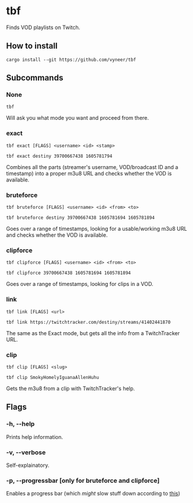 # tbf
Finds VOD playlists on Twitch.

## How to install

```cargo install --git https://github.com/vyneer/tbf```

## Subcommands

### None

```tbf```

Will ask you what mode you want and proceed from there.

### exact

```tbf exact [FLAGS] <username> <id> <stamp>```

```tbf exact destiny 39700667438 1605781794```

Combines all the parts (streamer's username, VOD/broadcast ID and a timestamp) into a proper m3u8 URL and checks whether the VOD is available.

### bruteforce

```tbf bruteforce [FLAGS] <username> <id> <from> <to>```

```tbf bruteforce destiny 39700667438 1605781694 1605781894```

Goes over a range of timestamps, looking for a usable/working m3u8 URL and checks whether the VOD is available.

### clipforce

```tbf clipforce [FLAGS] <username> <id> <from> <to>```

```tbf clipforce 39700667438 1605781694 1605781894```

Goes over a range of timestamps, looking for clips in a VOD.

### link

```tbf link [FLAGS] <url>```

```tbf link https://twitchtracker.com/destiny/streams/41402441870```

The same as the Exact mode, but gets all the info from a TwitchTracker URL.

### clip

```tbf clip [FLAGS] <slug>```

```tbf clip SmokyHomelyIguanaAllenHuhu```

Gets the m3u8 from a clip with TwitchTracker's help.

## Flags

### -h, --help

Prints help information.

### -v, --verbose

Self-explainatory.

### -p, --progressbar [only for bruteforce and clipforce] 

Enables a progress bar (which *might* slow stuff down according to [this](https://github.com/mitsuhiko/indicatif/issues/170))

